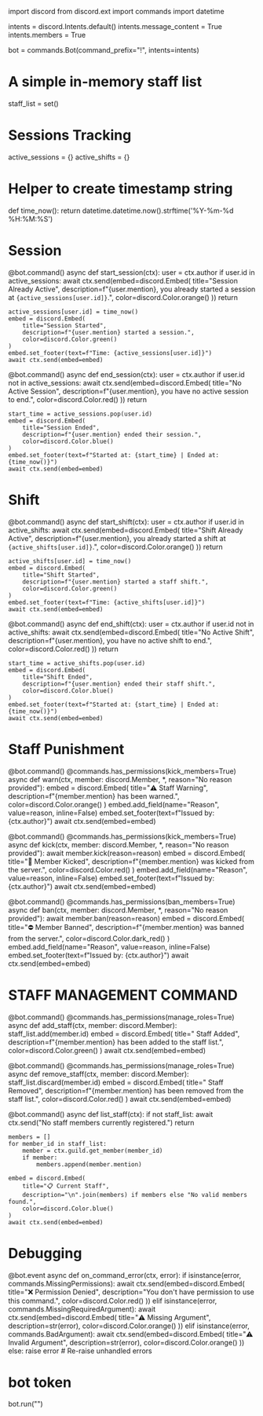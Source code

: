 import discord
from discord.ext import commands
import datetime

intents = discord.Intents.default()
intents.message_content = True
intents.members = True

bot = commands.Bot(command_prefix="!", intents=intents)

# A simple in-memory staff list
staff_list = set()

# Sessions Tracking
active_sessions = {}
active_shifts = {}


# Helper to create timestamp string
def time_now():
    return datetime.datetime.now().strftime('%Y-%m-%d %H:%M:%S')


# Session
@bot.command()
async def start_session(ctx):
    user = ctx.author
    if user.id in active_sessions:
        await ctx.send(embed=discord.Embed(
            title="Session Already Active",
            description=f"{user.mention}, you already started a session at `{active_sessions[user.id]}`.",
            color=discord.Color.orange()
        ))
        return

    active_sessions[user.id] = time_now()
    embed = discord.Embed(
        title="Session Started",
        description=f"{user.mention} started a session.",
        color=discord.Color.green()
    )
    embed.set_footer(text=f"Time: {active_sessions[user.id]}")
    await ctx.send(embed=embed)


@bot.command()
async def end_session(ctx):
    user = ctx.author
    if user.id not in active_sessions:
        await ctx.send(embed=discord.Embed(
            title="No Active Session",
            description=f"{user.mention}, you have no active session to end.",
            color=discord.Color.red()
        ))
        return

    start_time = active_sessions.pop(user.id)
    embed = discord.Embed(
        title="Session Ended",
        description=f"{user.mention} ended their session.",
        color=discord.Color.blue()
    )
    embed.set_footer(text=f"Started at: {start_time} | Ended at: {time_now()}")
    await ctx.send(embed=embed)


# Shift
@bot.command()
async def start_shift(ctx):
    user = ctx.author
    if user.id in active_shifts:
        await ctx.send(embed=discord.Embed(
            title="Shift Already Active",
            description=f"{user.mention}, you already started a shift at `{active_shifts[user.id]}`.",
            color=discord.Color.orange()
        ))
        return

    active_shifts[user.id] = time_now()
    embed = discord.Embed(
        title="Shift Started",
        description=f"{user.mention} started a staff shift.",
        color=discord.Color.green()
    )
    embed.set_footer(text=f"Time: {active_shifts[user.id]}")
    await ctx.send(embed=embed)


@bot.command()
async def end_shift(ctx):
    user = ctx.author
    if user.id not in active_shifts:
        await ctx.send(embed=discord.Embed(
            title="No Active Shift",
            description=f"{user.mention}, you have no active shift to end.",
            color=discord.Color.red()
        ))
        return

    start_time = active_shifts.pop(user.id)
    embed = discord.Embed(
        title="Shift Ended",
        description=f"{user.mention} ended their staff shift.",
        color=discord.Color.blue()
    )
    embed.set_footer(text=f"Started at: {start_time} | Ended at: {time_now()}")
    await ctx.send(embed=embed)


# Staff Punishment
@bot.command()
@commands.has_permissions(kick_members=True)
async def warn(ctx, member: discord.Member, *, reason="No reason provided"):
    embed = discord.Embed(
        title="⚠️ Staff Warning",
        description=f"{member.mention} has been warned.",
        color=discord.Color.orange()
    )
    embed.add_field(name="Reason", value=reason, inline=False)
    embed.set_footer(text=f"Issued by: {ctx.author}")
    await ctx.send(embed=embed)


@bot.command()
@commands.has_permissions(kick_members=True)
async def kick(ctx, member: discord.Member, *, reason="No reason provided"):
    await member.kick(reason=reason)
    embed = discord.Embed(
        title="👢 Member Kicked",
        description=f"{member.mention} was kicked from the server.",
        color=discord.Color.red()
    )
    embed.add_field(name="Reason", value=reason, inline=False)
    embed.set_footer(text=f"Issued by: {ctx.author}")
    await ctx.send(embed=embed)


@bot.command()
@commands.has_permissions(ban_members=True)
async def ban(ctx, member: discord.Member, *, reason="No reason provided"):
    await member.ban(reason=reason)
    embed = discord.Embed(
        title="⛔ Member Banned",
        description=f"{member.mention} was banned from the server.",
        color=discord.Color.dark_red()
    )
    embed.add_field(name="Reason", value=reason, inline=False)
    embed.set_footer(text=f"Issued by: {ctx.author}")
    await ctx.send(embed=embed)


# STAFF MANAGEMENT COMMAND
@bot.command()
@commands.has_permissions(manage_roles=True)
async def add_staff(ctx, member: discord.Member):
    staff_list.add(member.id)
    embed = discord.Embed(
        title=" Staff Added",
        description=f"{member.mention} has been added to the staff list.",
        color=discord.Color.green()
    )
    await ctx.send(embed=embed)


@bot.command()
@commands.has_permissions(manage_roles=True)
async def remove_staff(ctx, member: discord.Member):
    staff_list.discard(member.id)
    embed = discord.Embed(
        title=" Staff Removed",
        description=f"{member.mention} has been removed from the staff list.",
        color=discord.Color.red()
    )
    await ctx.send(embed=embed)


@bot.command()
async def list_staff(ctx):
    if not staff_list:
        await ctx.send("No staff members currently registered.")
        return

    members = []
    for member_id in staff_list:
        member = ctx.guild.get_member(member_id)
        if member:
            members.append(member.mention)

    embed = discord.Embed(
        title="📋 Current Staff",
        description="\n".join(members) if members else "No valid members found.",
        color=discord.Color.blue()
    )
    await ctx.send(embed=embed)


# Debugging
@bot.event
async def on_command_error(ctx, error):
    if isinstance(error, commands.MissingPermissions):
        await ctx.send(embed=discord.Embed(
            title="❌ Permission Denied",
            description="You don't have permission to use this command.",
            color=discord.Color.red()
        ))
    elif isinstance(error, commands.MissingRequiredArgument):
        await ctx.send(embed=discord.Embed(
            title="⚠️ Missing Argument",
            description=str(error),
            color=discord.Color.orange()
        ))
    elif isinstance(error, commands.BadArgument):
        await ctx.send(embed=discord.Embed(
            title="⚠️ Invalid Argument",
            description=str(error),
            color=discord.Color.orange()
        ))
    else:
        raise error  # Re-raise unhandled errors


# bot token
bot.run("")
